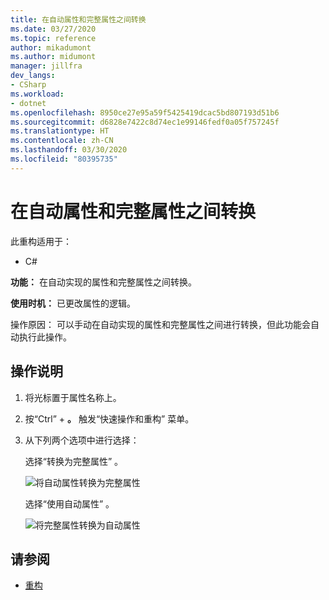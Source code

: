 ```yaml
---
title: 在自动属性和完整属性之间转换
ms.date: 03/27/2020
ms.topic: reference
author: mikadumont
ms.author: midumont
manager: jillfra
dev_langs:
- CSharp
ms.workload:
- dotnet
ms.openlocfilehash: 8950ce27e95a59f5425419dcac5bd807193d51b6
ms.sourcegitcommit: d6828e7422c8d74ec1e99146fedf0a05f757245f
ms.translationtype: HT
ms.contentlocale: zh-CN
ms.lasthandoff: 03/30/2020
ms.locfileid: "80395735"
---
```

# <a name="convert-between-auto-property-and-full-property"></a>在自动属性和完整属性之间转换

此重构适用于：

- C#

**功能：** 在自动实现的属性和完整属性之间转换。

**使用时机：** 已更改属性的逻辑。

操作原因：  可以手动在自动实现的属性和完整属性之间进行转换，但此功能会自动执行此操作。 

## <a name="how-to"></a>操作说明

1. 将光标置于属性名称上。
2. 按“Ctrl”  + **。** 触发“快速操作和重构”  菜单。
3. 从下列两个选项中进行选择： 

    选择“转换为完整属性”  。

   ![将自动属性转换为完整属性](media/convert-auto-property-to-full-property.png) 

    选择“使用自动属性”  。 

    ![将完整属性转换为自动属性](media/convert-full-property-to-auto-property.png) 

## <a name="see-also"></a>请参阅

- [重构](../refactoring-in-visual-studio.md)
